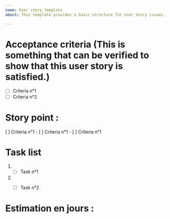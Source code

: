 ```yaml
---
name: User story template
about: This template provides a basic structure for user story issues.

---
```


# Acceptance criteria (This is something that can be verified to show that this user story is satisfied.)

- [ ] Criteria n°1
- [ ] Criteria n°2

# Story point : 

[ ] Criteria n°1 -  [ ] Criteria n°1 -  [ ] Criteria n°1

# Task list
1. - [ ] Task n°1
2. - [ ] Task n°2



# Estimation en jours : 



